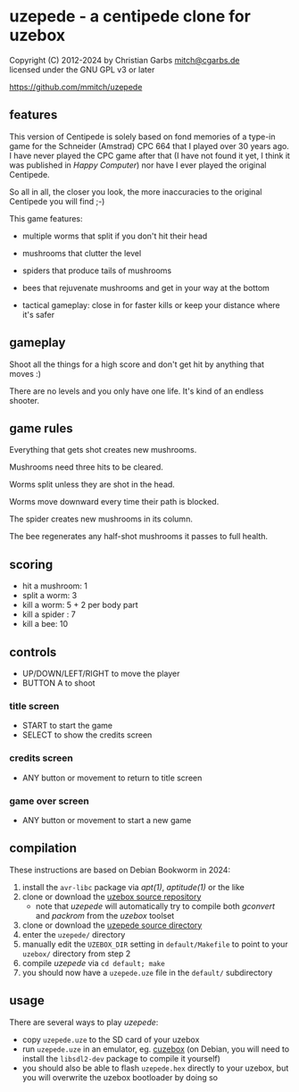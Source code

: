 # uzepede - a centipede clone for uzebox

Copyright (C) 2012-2024 by  Christian Garbs <mitch@cgarbs.de>  
licensed under the GNU GPL v3 or later

<https://github.com/mmitch/uzepede>

## features

This version of Centipede is solely based on fond memories of a
type-in game for the Schneider (Amstrad) CPC 664 that I played over 30
years ago.  I have never played the CPC game after that (I have not
found it yet, I think it was published in _Happy Computer_) nor have I
ever played the original Centipede.

So all in all, the closer you look, the more inaccuracies to the
original Centipede you will find ;-)

This game features:

 - multiple worms that split if you don't hit their head

 - mushrooms that clutter the level

 - spiders that produce tails of mushrooms

 - bees that rejuvenate mushrooms and get in your way at the bottom

- tactical gameplay: close in for faster kills or keep your distance
   where it's safer

## gameplay

Shoot all the things for a high score and don't get hit by anything
that moves :)

There are no levels and you only have one life.  It's kind of an
endless shooter.

## game rules

Everything that gets shot creates new mushrooms.

Mushrooms need three hits to be cleared.

Worms split unless they are shot in the head.

Worms move downward every time their path is blocked.

The spider creates new mushrooms in its column.

The bee regenerates any half-shot mushrooms it passes to full health.

## scoring

 - hit a mushroom:  1
 - split a worm:    3
 - kill a worm:     5 + 2 per body part
 - kill a spider :  7
 - kill a bee:     10

## controls

 - UP/DOWN/LEFT/RIGHT to move the player
 - BUTTON A to shoot

### title screen

 - START to start the game
 - SELECT to show the credits screen

### credits screen

 - ANY button or movement to return to title screen

### game over screen

 - ANY button or movement to start a new game

## compilation

These instructions are based on Debian Bookworm in 2024:

1. install the `avr-libc` package via _apt(1)_, _aptitude(1)_ or the like
2. clone or download the [uzebox source repository][1]
   - note that _uzepede_ will automatically try to compile both
     _gconvert_ and _packrom_ from the _uzebox_ toolset
3. clone or download the [uzepede source directory][2]
4. enter the `uzepede/` directory
5. manually edit the `UZEBOX_DIR` setting in `default/Makefile`
   to point to your `uzebox/` directory from step 2
6. compile _uzepede_ via `cd default; make`
7. you should now have a `uzepede.uze` file in the `default/` subdirectory

[1]: https://github.com/Uzebox/uzebox
[2]: https://github.com/mmitch/uzepede

## usage

There are several ways to play _uzepede_:

- copy `uzepede.uze` to the SD card of your uzebox
- run `uzepede.uze` in an emulator, eg. [cuzebox][3]
  (on Debian, you will need to install the `libsdl2-dev` package to compile it yourself)
- you should also be able to flash `uzepede.hex` directly to your uzebox,
  but you will overwrite the uzebox bootloader by doing so

[3]: https://github.com/Jubatian/cuzebox
